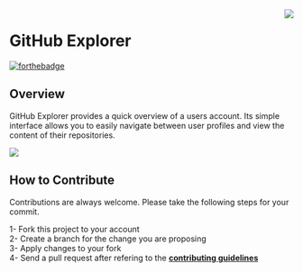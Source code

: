 <img src="https://github.com/ycaglar/.github/blob/master/badge150.png" align="right"/>

#  GitHub Explorer
[![forthebadge](https://forthebadge.com/images/badges/made-with-swift.svg)](https://forthebadge.com)

## Overview
GitHub Explorer provides a quick overview of a users account. Its simple interface allows you to easily navigate between user profiles and view the content of their repositories.

<img src="GitHub Explorer/Preview Content/Preview Assets.xcassets/Preview.gif">

## How to Contribute
Contributions are always welcome. Please take the following steps for your commit.

1- Fork this project to your account <br>
2- Create a branch for the change you are proposing <br>
3- Apply changes to your fork <br>
4- Send a pull request after refering to the **[contributing guidelines](https://github.com/caalar/.github/blob/master/CONTRIBUTING.md)** <br>
